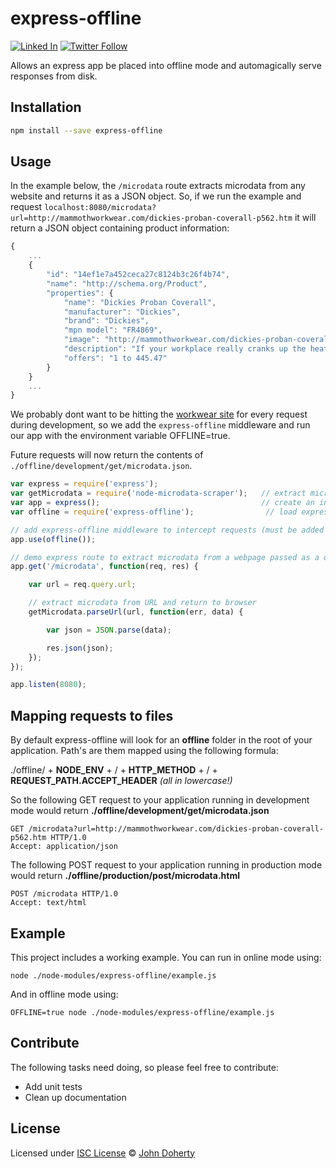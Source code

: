 # express-offline
[![Linked In](https://img.shields.io/badge/Linked-In-blue.svg)](https://www.linkedin.com/in/john-i-doherty) [![Twitter Follow](https://img.shields.io/twitter/follow/MrJohnDoherty.svg?style=social&label=Twitter&style=plastic)](https://twitter.com/MrJohnDoherty)

Allows an express app be placed into offline mode and automagically serve responses from disk.

## Installation

```bash
npm install --save express-offline
```

## Usage

In the example below, the `/microdata` route extracts microdata from any website and returns it as a JSON object. So, if we run the example and request `localhost:8080/microdata?url=http://mammothworkwear.com/dickies-proban-coverall-p562.htm` it will return a JSON object containing product information:

```js
{
    ...
    {
        "id": "14ef1e7a452ceca27c8124b3c26f4b74",
        "name": "http://schema.org/Product",
        "properties": {
            "name": "Dickies Proban Coverall",
            "manufacturer": "Dickies",
            "brand": "Dickies",
            "mpn model": "FR4869",
            "image": "http://mammothworkwear.com/dickies-proban-coverall-w385h385q94i6368.jpg",
            "description": "If your workplace really cranks up the heat - literally as well as figuratively - then the Dickies Proban Coverall is for you. Constructed from special flame-retardant fabrics to comply with safety standards EN531 and EN470, this boiler suit offers high quality and reliable performance in hazardous areas. If you can expect a tripartite attack from fire, sparks and molten materials all before lunchtime, you'll need this kind of self-extinguishing clothing. Made to limit burn injuries and protect you against extreme heat, the overalls are ideal for those who work in the welding trade. As well as sporting a proban finish, the garment comes with a concealed stud front and cuffs with stud closure. There's also a studded neck closure, to ensure no sections of clothing come unhoused and dangle over flames and suchlike. Constructed from 330g of 100% cotton drill, this one comes with reinforced stress points and a pair of patch pockets at the chest. There are also further pockets in the seat and at the sides. If you can't stand the heat, don't get out of the workplace - get into the Dickies Proban Flame Retardant Overalls.",
            "offers": "1 to 445.47"
        }
    }
    ...
}
```

We probably dont want to be hitting the [workwear site](http://mammothworkwear.com) for every request during development, so we add the `express-offline` middleware and run our app with the environment variable OFFLINE=true.

Future requests will now return the contents of `./offline/development/get/microdata.json`.

```js
var express = require('express');
var getMicrodata = require('node-microdata-scraper');   // extract microdata from a website
var app = express();                                    // create an instance of express
var offline = require('express-offline');                // load express-offline middleware module

// add express-offline middleware to intercept requests (must be added before all other routes)
app.use(offline());

// demo express route to extract microdata from a webpage passed as a query-string
app.get('/microdata', function(req, res) {

    var url = req.query.url;

    // extract microdata from URL and return to browser
    getMicrodata.parseUrl(url, function(err, data) {

        var json = JSON.parse(data);

        res.json(json);
    });
});

app.listen(8080);
```

## Mapping requests to files

By default express-offline will look for an **offline** folder in the root of your application. Path's are them mapped using the following formula:

./offline/ + **NODE_ENV** + / + **HTTP_METHOD**  + /  + **REQUEST_PATH.ACCEPT_HEADER** _(all in lowercase!)_

So the following GET request to your application running in development mode would return **./offline/development/get/microdata.json**

```
GET /microdata?url=http://mammothworkwear.com/dickies-proban-coverall-p562.htm HTTP/1.0
Accept: application/json
```

The following POST request to your application running in production mode would return **./offline/production/post/microdata.html**

```
POST /microdata HTTP/1.0
Accept: text/html
```


## Example

This project includes a working example. You can run in online mode using:

`node ./node-modules/express-offline/example.js`

And in offline mode using:

`OFFLINE=true node ./node-modules/express-offline/example.js`

## Contribute

The following tasks need doing, so please feel free to contribute:

* Add unit tests
* Clean up documentation

## License

Licensed under [ISC License](LICENSE) &copy; [John Doherty](https://twitter.com/CambridgeMVP)